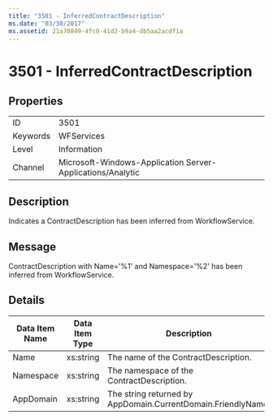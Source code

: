 ```yaml
---
title: "3501 - InferredContractDescription"
ms.date: "03/30/2017"
ms.assetid: 21a70849-4fc0-41d2-b9a4-db5aa2acdf1a
---
```

# 3501 - InferredContractDescription
## Properties  


|||  
|-|-|  
|ID|3501|  
|Keywords|WFServices|  
|Level|Information|  
|Channel|Microsoft-Windows-Application Server-Applications/Analytic|  

## Description  
 Indicates a ContractDescription has been inferred from WorkflowService.  

## Message  
 ContractDescription with Name='%1' and Namespace='%2' has been inferred from WorkflowService.  

## Details  


| Data Item Name | Data Item Type |                         Description                          |
|----------------|----------------|--------------------------------------------------------------|
|      Name      |   xs:string    |             The name of the ContractDescription.             |
|   Namespace    |   xs:string    |          The namespace of the ContractDescription.           |
|   AppDomain    |   xs:string    | The string returned by AppDomain.CurrentDomain.FriendlyName. |

